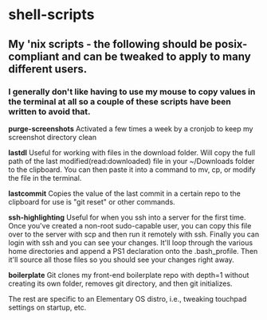 # shell-scripts
## My 'nix scripts - the following should be posix-compliant and can be tweaked to apply to many different users. 

### I generally don't like having to use my mouse to copy values in the terminal at all so a couple of these scripts have been written to avoid that.

**purge-screenshots** Activated a few times a week by a cronjob to keep my screenshot directory clean

**lastdl** Useful for working with files in the download folder. Will copy the full path of the last modified(read:downloaded) file in your ~/Downloads folder to the clipboard. You can then paste it into a command to mv, cp, or modify the file in the terminal.

**lastcommit** Copies the value of the last commit in a certain repo to the clipboard for use is "git reset" or other commands.

**ssh-highlighting** Useful for when you ssh into a server for the first time. Once you've created a non-root sudo-capable user, you can copy this file over to the server with scp and then run it remotely with ssh. Finally you can login with ssh and you can see your changes. It'll loop through the various home directories and append a PS1 declaration onto the .bash_profile. Then it'll source all those files so you should see your changes right away.

**boilerplate** Git clones my front-end boilerplate repo with depth=1 without creating its own folder, removes git directory, and then git initializes.

The rest are specific to an Elementary OS distro, i.e., tweaking touchpad settings on startup, etc.
